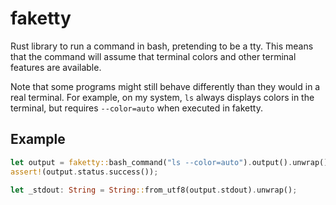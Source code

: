 # faketty

Rust library to run a command in bash, pretending to be a tty. This means that the command will assume that terminal colors and other terminal features are available.

Note that some programs might still behave differently than they would in a real terminal. For example, on my system, `ls` always displays colors in the terminal, but requires `--color=auto` when executed in faketty.

## Example

```rust
let output = faketty::bash_command("ls --color=auto").output().unwrap();
assert!(output.status.success());

let _stdout: String = String::from_utf8(output.stdout).unwrap();
```
